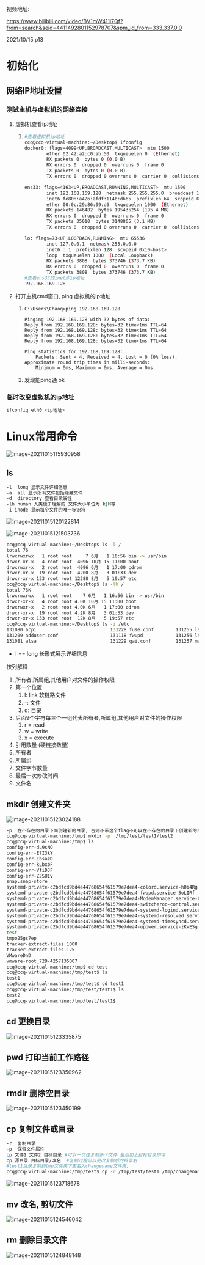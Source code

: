 视频地址:

https://www.bilibili.com/video/BV1mW411i7Qf?from=search&seid=4411492801152978707&spm_id_from=333.337.0.0

2021/10/15 p13

# 初始化

## 网络IP地址设置

### 测试主机与虚拟机的网络连接

1. 虚拟机查看ip地址

   1. ```bash
      #查看虚拟机ip地址
      ccq@ccq-virtual-machine:~/Desktop$ ifconfig
      docker0: flags=4099<UP,BROADCAST,MULTICAST>  mtu 1500
              ether 02:42:a2:c0:ab:50  txqueuelen 0  (Ethernet)
              RX packets 0  bytes 0 (0.0 B)
              RX errors 0  dropped 0  overruns 0  frame 0
              TX packets 0  bytes 0 (0.0 B)
              TX errors 0  dropped 0 overruns 0  carrier 0  collisions 0
      
      ens33: flags=4163<UP,BROADCAST,RUNNING,MULTICAST>  mtu 1500
              inet 192.168.169.128  netmask 255.255.255.0  broadcast 192.168.169.255
              inet6 fe80::a426:afdf:114b:d665  prefixlen 64  scopeid 0x20<link>
              ether 00:0c:29:86:09:d6  txqueuelen 1000  (Ethernet)
              RX packets 146482  bytes 195435254 (195.4 MB)
              RX errors 0  dropped 0  overruns 0  frame 0
              TX packets 35010  bytes 3148865 (3.1 MB)
              TX errors 0  dropped 0 overruns 0  carrier 0  collisions 0
      
      lo: flags=73<UP,LOOPBACK,RUNNING>  mtu 65536
              inet 127.0.0.1  netmask 255.0.0.0
              inet6 ::1  prefixlen 128  scopeid 0x10<host>
              loop  txqueuelen 1000  (Local Loopback)
              RX packets 3808  bytes 373746 (373.7 KB)
              RX errors 0  dropped 0  overruns 0  frame 0
              TX packets 3808  bytes 373746 (373.7 KB)
      #查看ens33的inet即ip地址
      192.168.169.128
      ```

2. 打开主机cmd窗口, ping 虚拟机的ip地址

   1. ```
      C:\Users\Chaoq>ping 192.168.169.128
      
      Pinging 192.168.169.128 with 32 bytes of data:
      Reply from 192.168.169.128: bytes=32 time<1ms TTL=64
      Reply from 192.168.169.128: bytes=32 time<1ms TTL=64
      Reply from 192.168.169.128: bytes=32 time<1ms TTL=64
      Reply from 192.168.169.128: bytes=32 time<1ms TTL=64
      
      Ping statistics for 192.168.169.128:
          Packets: Sent = 4, Received = 4, Lost = 0 (0% loss),
      Approximate round trip times in milli-seconds:
          Minimum = 0ms, Maximum = 0ms, Average = 0ms
      ```

   2. 发现能ping通 ok

### 临时改变虚拟机的ip地址

```bash
ifconfig eth0 <ip地址>
```

# Linux常用命令



![image-20211015115930958](Linux_视频学习笔记.assets/image-20211015115930958.png)

## ls

```bash
-l	long 显示文件详细信息
-a	all	显示所有文件包括隐藏文件
-d	directory 查看目录属性
-lh	human 人类便于理解的 文件大小单位为 k|M等
-i inode 显示每个文件的唯一标识符
```





![image-20211015120122814](Linux_视频学习笔记.assets/image-20211015120122814.png)

![image-20211015121503736](Linux_视频学习笔记.assets/image-20211015121503736.png)

```bash
ccq@ccq-virtual-machine:~/Desktop$ ls -l /
total 76
lrwxrwxrwx   1 root root     7 6月   1 16:56 bin -> usr/bin
drwxr-xr-x   4 root root  4096 10月 15 11:00 boot
drwxrwxr-x   2 root root  4096 6月   1 17:00 cdrom
drwxr-xr-x  19 root root  4200 8月   3 01:33 dev
drwxr-xr-x 133 root root 12288 8月   5 19:57 etc
ccq@ccq-virtual-machine:~/Desktop$ ls -lh /
total 76K
lrwxrwxrwx   1 root root    7 6月   1 16:56 bin -> usr/bin
drwxr-xr-x   4 root root 4.0K 10月 15 11:00 boot
drwxrwxr-x   2 root root 4.0K 6月   1 17:00 cdrom
drwxr-xr-x  19 root root 4.2K 8月   3 01:33 dev
drwxr-xr-x 133 root root  12K 8月   5 19:57 etc
ccq@ccq-virtual-machine:~/Desktop$ ls -i /etc
131080 acpi                           131228 fuse.conf        131255 lsb-release              131280 rmt
131209 adduser.conf                   131118 fwupd            131256 ltrace.conf              131281 rpc
131081 alsa                           131229 gai.conf         131257 machine-id               131282 rsyslog.conf

```

- l == long 长形式展示详细信息

按列解释

1. 所有者,所属组,其他用户对文件的操作权限 
2. 第一个位置
   1. l:  link 软链路文件
   2. -: 文件
   3. d: 目录
3. 后面9个字符每三个一组代表所有者,所属组,其他用户对文件的操作权限 
   1. r = read
   2. w = write
   3. x = execute
4. 引用数量 (硬链接数量)
5. 所有者
6. 所属组
7. 文件字节数量
8. 最后一次修改时间
9. 文件名



## mkdir 创建文件夹



![image-20211015123024188](Linux_视频学习笔记.assets/image-20211015123024188.png)

```bash
-p	在不存在的目录下面创建新的目录, 否则不带这个flag不可以在不存在的目录下创建新的目录
ccq@ccq-virtual-machine:/tmp$ mkdir -p  /tmp/test/test1/test2
ccq@ccq-virtual-machine:/tmp$ ls
config-err-dL9sNQ
config-err-E7I3kY
config-err-EbsazD
config-err-kLbxbF
config-err-VfiDJF
config-err-Z2SUIv
snap.snap-store
systemd-private-c2bdfcd9bd4e44768654f61579e7dea4-colord.service-h0i4Rg
systemd-private-c2bdfcd9bd4e44768654f61579e7dea4-fwupd.service-5oLIRf
systemd-private-c2bdfcd9bd4e44768654f61579e7dea4-ModemManager.service-XY0xmh
systemd-private-c2bdfcd9bd4e44768654f61579e7dea4-switcheroo-control.service-eoFSuj
systemd-private-c2bdfcd9bd4e44768654f61579e7dea4-systemd-logind.service-8Wlsjg
systemd-private-c2bdfcd9bd4e44768654f61579e7dea4-systemd-resolved.service-EzmBTh
systemd-private-c2bdfcd9bd4e44768654f61579e7dea4-systemd-timesyncd.service-MkFr6h
systemd-private-c2bdfcd9bd4e44768654f61579e7dea4-upower.service-zKwESg
test
tmpo25gs7ep
tracker-extract-files.1000
tracker-extract-files.125
VMwareDnD
vmware-root_729-4257135007
ccq@ccq-virtual-machine:/tmp$ cd test
ccq@ccq-virtual-machine:/tmp/test$ ls
test1
ccq@ccq-virtual-machine:/tmp/test$ cd test1
ccq@ccq-virtual-machine:/tmp/test/test1$ ls
test2
ccq@ccq-virtual-machine:/tmp/test/test1$ 
```



## cd 更换目录



![image-20211015123335875](Linux_视频学习笔记.assets/image-20211015123335875.png)

## pwd 打印当前工作路径



![image-20211015123350962](Linux_视频学习笔记.assets/image-20211015123350962.png)

## rmdir 删除空目录



![image-20211015123450199](Linux_视频学习笔记.assets/image-20211015123450199.png)

## cp 复制文件或目录

```bash
-r	复制目录
-p	保留文件属性
cp 文件1 文件2 目标目录 #可以一次性复制多个文件 最后加上目标目录即可
cp 源目录 目标目录/改名	#复制过程可以更改复制后的目录名
#test1目录复制到tmp文件夹下更名为changename文件夹,
ccq@ccq-virtual-machine:/tmp/test$ cp -r /tmp/test/test1 /tmp/changename

```



![image-20211015123718678](Linux_视频学习笔记.assets/image-20211015123718678.png)

## mv 改名, 剪切文件

![image-20211015124546042](Linux_视频学习笔记.assets/image-20211015124546042.png)

## rm 删除目录文件

![image-20211015124848148](Linux_视频学习笔记.assets/image-20211015124848148.png)